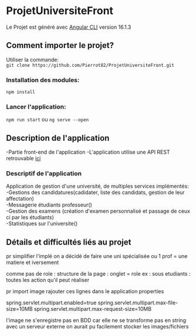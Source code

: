 # ProjetUniversiteFront
Le Projet est généré avec [Angular CLI](https://github.com/angular/angular-cli) version 16.1.3

## Comment importer le projet?
Utiliser la commande:  
`git clone https://github.com/Pierrot82/ProjetUniversiteFront.git`

### Installation des modules:
`npm install`

### Lancer l'application:
`npm run start` ou `ng serve --open`

## Description de l'application
-Partie front-end de l'application
-L'application utilise une API REST retrouvable [ici](https://github.com/Pierrot82/ProjetUniversiteBack)

### Descriptif de l'application
Application de gestion d'une université, de multiples services implémentés:  
-Gestions des candidatures(cadidater, liste des candidats, gestion de leur affectation)  
-Messagerie étudiants professeur()  
-Gestion des examens (création d'examen personnalisé et passage de ceux ci par les étudiants)  
-Statistiques sur l'universite()  

## Détails et difficultés liés au projet
pr simplifier l'implé on a décidé de faire une uni spécialisée ou 1 prof = une matiere et iversement

comme pas de role : structure de la page : onglet = role
ex : sous etudiants : toutes les action qu'il peut réaliser

pr import image rajouter ces lignes dans le application properties

spring.servlet.multipart.enabled=true
spring.servlet.multipart.max-file-size=10MB
spring.servlet.multipart.max-request-size=10MB

l'image ne s'enregistre pas en BDD car elle ne se transforme pas en string
avec un serveur externe on aurait pu facilement stocker les images/fichiers



